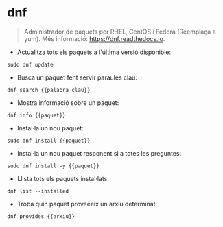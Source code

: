 # dnf

> Administrador de paquets per RHEL, CentOS i Fedora (Reemplaça a yum).
> Més informació: <https://dnf.readthedocs.io>.

- Actualitza tots els paquets a l'última versió disponible:

`sudo dnf update`

- Busca un paquet fent servir paraules clau:

`dnf search {{palabra_clau}}`

- Mostra informació sobre un paquet:

`dnf info {{paquet}}`

- Instal·la un nou paquet:

`sudo dnf install {{paquet}}`

- Instal·la un nou paquet responent si a totes les preguntes:

`sudo dnf install -y {{paquet}}`

- Llista tots els paquets instal·lats:

`dnf list --installed`

- Troba quin paquet proveeeix un arxiu determinat:

`dnf provides {{arxiu}}`

